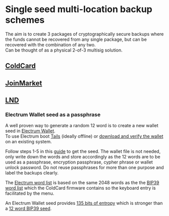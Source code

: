 # Single seed multi-location backup schemes

The aim is to create 3 packages of cryptographically secure
backups where the funds cannot be recovered from any single package,
but can be recovered with the combination of any two.  
Can be thought of as a physical 2-of-3 multisig solution.

## [ColdCard](coldcard.md)
## [JoinMarket](joinmarket.md)
## [LND](lnd.md)

### Electrum Wallet seed as a passphrase

A well proven way to generate a random 12 word is to create a new wallet seed in [Electrum Wallet](https://electrum.org/#download).  
To use Electrum boot [Tails](https://tails.boum.org/) (ideally offline) or [download and verify the wallet](https://electrum.org/#download) on an existing system.  

Follow steps 1-5 in this [guide](https://bitcoinelectrum.com/creating-an-electrum-wallet/) to get the seed. The wallet file is not needed, only write down the words and store accordingly as the 12 words are to be used as a passphrase, encryption passphrase, cypher phrase or wallet unlock password. Do not reuse passphrases for more than one purpose and label the backups clearly. 

The [Electrum word list](https://github.com/spesmilo/electrum/blob/master/electrum/wordlist/english.txt) is based on the same 2048 words as the the [BIP39 word list](https://github.com/bitcoin/bips/blob/master/bip-0039/english.txt) which the ColdCard firmware contains so the keyboard entry is facilitated by the menu.

An Electrum Wallet seed provides [135 bits of entropy](https://electrum.readthedocs.io/en/latest/seedphrase.html#security-implications) which is stronger than a [12 word BIP39 seed](https://github.com/bitcoin/bips/blob/master/bip-0039.mediawiki).
